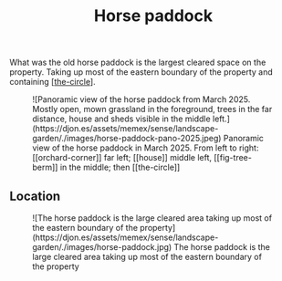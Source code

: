 ﻿---
tags:
- gardens
- landscape
title: Horse paddock
type: zone
---
What was the old horse paddock is the largest cleared space on the property. Taking up most of the eastern boundary of the property and containing [[the-circle]].

<figure markdown>
![Panoramic view of the horse paddock from March 2025. Mostly open, mown grassland in the foreground, trees in the far distance, house and sheds visible in the middle left.](https://djon.es/assets/memex/sense/landscape-garden/./images/horse-paddock-pano-2025.jpeg)
<caption>Panoramic view of the horse paddock in March 2025. From left to right: [[orchard-corner]] far left; [[house]] middle left, [[fig-tree-berm]] in the middle; then [[the-circle]]</caption>
</figure>

## Location

<figure markdown>
![The horse paddock is the large cleared area taking up most of the eastern boundary of the property](https://djon.es/assets/memex/sense/landscape-garden/./images/horse-paddock.jpg)
<caption>The horse paddock is the large cleared area taking up most of the eastern boundary of the property</caption>
</figure>



[//begin]: # "Autogenerated link references for markdown compatibility"
[the-circle]: the-circle "The Circle"
[//end]: # "Autogenerated link references"